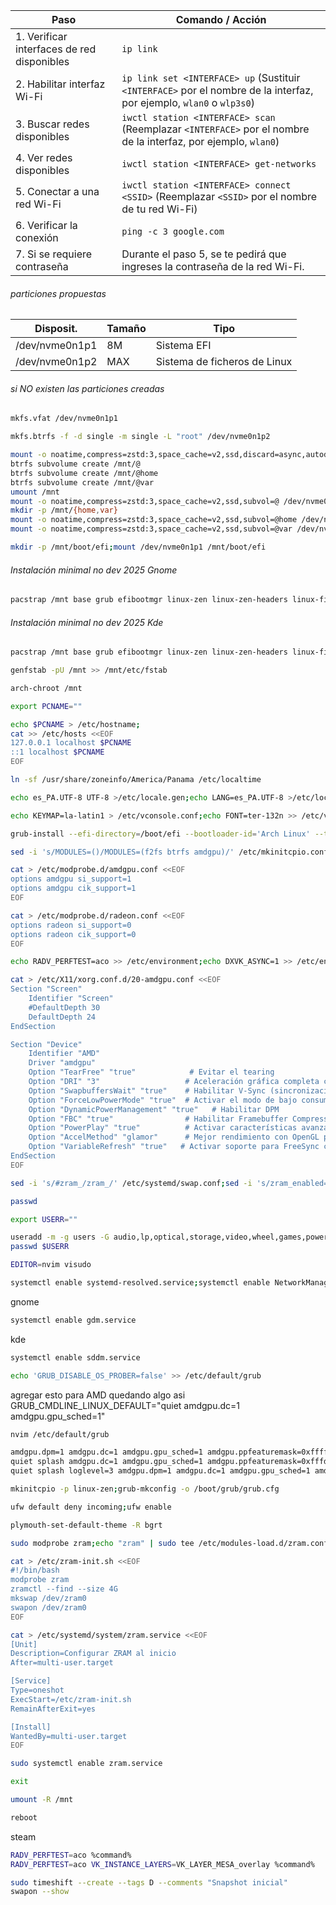 | Paso | Comando / Acción |
|------|------------------|
| 1. Verificar interfaces de red disponibles | `ip link` |
| 2. Habilitar interfaz Wi-Fi | `ip link set <INTERFACE> up` (Sustituir `<INTERFACE>` por el nombre de la interfaz, por ejemplo, `wlan0` o `wlp3s0`) |
| 3. Buscar redes disponibles | `iwctl station <INTERFACE> scan` (Reemplazar `<INTERFACE>` por el nombre de la interfaz, por ejemplo, `wlan0`) |
| 4. Ver redes disponibles | `iwctl station <INTERFACE> get-networks` |
| 5. Conectar a una red Wi-Fi | `iwctl station <INTERFACE> connect <SSID>` (Reemplazar `<SSID>` por el nombre de tu red Wi-Fi) |
| 6. Verificar la conexión | `ping -c 3 google.com` |
| 7. Si se requiere contraseña | Durante el paso 5, se te pedirá que ingreses la contraseña de la red Wi-Fi. |

###### particiones propuestas
|Disposit.|Tamaño|Tipo|
|---|---|---|
|/dev/nvme0n1p1|8M|Sistema EFI|
|/dev/nvme0n1p2|MAX|Sistema de ficheros de Linux|

###### si *NO existen* las particiones creadas
```bash
mkfs.vfat /dev/nvme0n1p1
```
```bash
mkfs.btrfs -f -d single -m single -L "root" /dev/nvme0n1p2
```

```bash
mount -o noatime,compress=zstd:3,space_cache=v2,ssd,discard=async,autodefrag /dev/nvme0n1p2 /mnt
btrfs subvolume create /mnt/@
btrfs subvolume create /mnt/@home
btrfs subvolume create /mnt/@var
umount /mnt
mount -o noatime,compress=zstd:3,space_cache=v2,ssd,subvol=@ /dev/nvme0n1p2 /mnt
mkdir -p /mnt/{home,var}
mount -o noatime,compress=zstd:3,space_cache=v2,ssd,subvol=@home /dev/nvme0n1p2 /mnt/home
mount -o noatime,compress=zstd:3,space_cache=v2,ssd,subvol=@var /dev/nvme0n1p2 /mnt/var
```

```bash
mkdir -p /mnt/boot/efi;mount /dev/nvme0n1p1 /mnt/boot/efi
```


###### Instalación minimal no dev 2025 Gnome
```bash
pacstrap /mnt base grub efibootmgr linux-zen linux-zen-headers linux-firmware amd-ucode networkmanager btrfs-progs f2fs-tools fuse pipewire pipewire-pulse wireplumber pipewire-alsa sudo ufw mesa vulkan-radeon libva-mesa-driver mesa-vdpau upower terminus-font neovim htop cups cups-pdf amdgpu hunspell-es_pa tlp xorg-server xf86-video-amdgpu fail2ban timeshift util-linux showtime simple-scan gnome-disk-utility gnome-bluetooth gnome-snapshot system-config-printer decibels xdg-user-dirs-gtk gdm gnome-shell gnome-control-center nautilus loupe evince console xorg-xwayland firefox firefox-i18n-es-es
```

###### Instalación minimal no dev 2025 Kde
```bash
pacstrap /mnt base grub efibootmgr linux-zen linux-zen-headers linux-firmware amd-ucode networkmanager btrfs-progs f2fs-tools fuse pipewire pipewire-pulse wireplumber pipewire-alsa sudo ufw mesa vulkan-radeon libva-mesa-driver mesa-vdpau upower terminus-font neovim htop cups cups-pdf amdgpu hunspell-es_pa tlp xorg-server xf86-video-amdgpu plymouth fail2ban timeshift util-linux kaffeine skanlite kdepartitionmanager bluedevil spectacle print-manager elisa xdg-user-dirs sddm plasma-desktop systemsettings dolphin gwenview okular konsole ark xorg-xwayland firefox firefox-i18n-es-es
```


```bash
genfstab -pU /mnt >> /mnt/etc/fstab
```

```bash
arch-chroot /mnt
```

```bash
export PCNAME=""
```

```bash
echo $PCNAME > /etc/hostname;
cat >> /etc/hosts <<EOF
127.0.0.1 localhost $PCNAME
::1 localhost $PCNAME
EOF
```

```bash
ln -sf /usr/share/zoneinfo/America/Panama /etc/localtime
```

```bash
echo es_PA.UTF-8 UTF-8 >/etc/locale.gen;echo LANG=es_PA.UTF-8 >/etc/locale.conf;echo LANG=es_PA.UTF-8 >>/etc/environment;echo LC_TIME=C >>/etc/environment;echo LC_COLLATE=C >>/etc/environment;locale-gen
```

```bash
echo KEYMAP=la-latin1 > /etc/vconsole.conf;echo FONT=ter-132n >> /etc/vconsole.conf
```

```bash
grub-install --efi-directory=/boot/efi --bootloader-id='Arch Linux' --target=x86_64-efi
```

```bash
sed -i 's/MODULES=()/MODULES=(f2fs btrfs amdgpu)/' /etc/mkinitcpio.conf
```

```bash
cat > /etc/modprobe.d/amdgpu.conf <<EOF
options amdgpu si_support=1
options amdgpu cik_support=1
EOF
```

```bash
cat > /etc/modprobe.d/radeon.conf <<EOF
options radeon si_support=0
options radeon cik_support=0
EOF
```

```bash
echo RADV_PERFTEST=aco >> /etc/environment;echo DXVK_ASYNC=1 >> /etc/environment
```

```bash
cat > /etc/X11/xorg.conf.d/20-amdgpu.conf <<EOF 
Section "Screen"
	Identifier "Screen"
	#DefaultDepth 30
	DefaultDepth 24
EndSection

Section "Device"
    Identifier "AMD"
    Driver "amdgpu"
    Option "TearFree" "true"            # Evitar el tearing
    Option "DRI" "3"                   # Aceleración gráfica completa con DRI3
    Option "SwapbuffersWait" "true"    # Habilitar V-Sync (sincronización vertical)
    Option "ForceLowPowerMode" "true"  # Activar el modo de bajo consumo
    Option "DynamicPowerManagement" "true"   # Habilitar DPM
    Option "FBC" "true"                # Habilitar Framebuffer Compression
    Option "PowerPlay" "true"          # Activar características avanzadas de ahorro de energía
    Option "AccelMethod" "glamor"      # Mejor rendimiento con OpenGL para reducir carga
    Option "VariableRefresh" "true"   # Activar soporte para FreeSync con el Samsung G8
EndSection
EOF
```

```bash
sed -i 's/#zram_/zram_/' /etc/systemd/swap.conf;sed -i 's/zram_enabled=0/zram_enabled=1/' /etc/systemd/swap.conf
```

```bash
passwd
```

```bash
export USERR=""
```

```bash
useradd -m -g users -G audio,lp,optical,storage,video,wheel,games,power,scanner,polkitd -s /bin/bash $USERR
passwd $USERR
```

```bash
EDITOR=nvim visudo
```

```bash
systemctl enable systemd-resolved.service;systemctl enable NetworkManager;systemctl enable bluetooth.service;systemctl enable ufw.service;systemctl enable tlp;systemctl enable upower.service;systemctl enable fail2ban;
```
gnome
```bash
systemctl enable gdm.service
```
kde
```bash
systemctl enable sddm.service
```

```bash
echo 'GRUB_DISABLE_OS_PROBER=false' >> /etc/default/grub
```
agregar esto para AMD
quedando algo asi GRUB_CMDLINE_LINUX_DEFAULT="quiet amdgpu.dc=1 amdgpu.gpu_sched=1"
```bash
nvim /etc/default/grub
```
```bash
amdgpu.dpm=1 amdgpu.dc=1 amdgpu.gpu_sched=1 amdgpu.ppfeaturemask=0xffffffff
quiet splash amdgpu.dc=1 amdgpu.gpu_sched=1 amdgpu.ppfeaturemask=0xfffd7fff amdgpu.noretry=0 amdgpu.vm_fragment_size=9 amdgpu.rebar=1
quiet splash loglevel=3 amdgpu.dpm=1 amdgpu.dc=1 amdgpu.gpu_sched=1 amdgpu.ppfeaturemask=0xfffd7fff amdgpu.noretry=0 amdgpu.vm_fragment_size=9 amdgpu.powersave=1 amdgpu.force_power_profile=low

```

```bash
mkinitcpio -p linux-zen;grub-mkconfig -o /boot/grub/grub.cfg
```

```bash
ufw default deny incoming;ufw enable
```
```bash
plymouth-set-default-theme -R bgrt
```
```bash
sudo modprobe zram;echo "zram" | sudo tee /etc/modules-load.d/zram.conf
```
```bash
cat > /etc/zram-init.sh <<EOF 
#!/bin/bash
modprobe zram
zramctl --find --size 4G
mkswap /dev/zram0
swapon /dev/zram0
EOF
```
```bash
cat > /etc/systemd/system/zram.service <<EOF 
[Unit]
Description=Configurar ZRAM al inicio
After=multi-user.target

[Service]
Type=oneshot
ExecStart=/etc/zram-init.sh
RemainAfterExit=yes

[Install]
WantedBy=multi-user.target
EOF
```
```bash
sudo systemctl enable zram.service
```


```bash
exit
```
```bash
umount -R /mnt
```
```bash
reboot
```

steam
```bash
RADV_PERFTEST=aco %command%
RADV_PERFTEST=aco VK_INSTANCE_LAYERS=VK_LAYER_MESA_overlay %command%
```
```bash
sudo timeshift --create --tags D --comments "Snapshot inicial"
swapon --show
```

